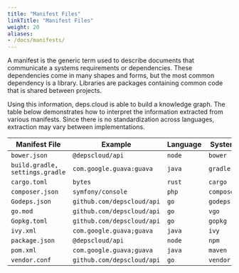 ```yaml
---
title: "Manifest Files"
linkTitle: "Manifest Files"
weight: 20
aliases:
- /docs/manifests/
---
```


A manifest is the generic term used to describe documents that communicate a systems requirements or dependencies.
These dependencies come in many shapes and forms, but the most common dependency is a library.
Libraries are packages containing common code that is shared between projects.

Using this information, deps.cloud is able to build a knowledge graph.
The table below demonstrates how to interpret the information extracted from various manifests.
Since there is no standardization across languages, extraction may vary between implementations.

| Manifest File                   | Example                     | Language | System     | Organization       | Module           |
|---------------------------------|-----------------------------|----------|------------|--------------------|------------------|
| `bower.json`                    | `@depscloud/api`            | `node`   | `bower`    | `depscloud`        | `api`            |
| `build.gradle, settings.gradle` | `com.google.guava:guava`    | `java`   | `gradle`   | `com.google.guava` | `guava`          |
| `cargo.toml`                    | `bytes`                     | `rust`   | `cargo`    | `_`                | `bytes`          |
| `composer.json`                 | `symfony/console`           | `php`    | `composer` | `symfony`          | `console`        |
| `Godeps.json`                   | `github.com/depscloud/api`  | `go`     | `godeps`   | `github.com`       | `depscloud/api`  |
| `go.mod`                        | `github.com/depscloud/api`  | `go`     | `vgo`      | `github.com`       | `depscloud/api`  |
| `Gopkg.toml`                    | `github.com/depscloud/api`  | `go`     | `gopkg`    | `github.com`       | `depscloud/api`  |
| `ivy.xml`                       | `com.google.guava;guava`    | `java`   | `ivy`      | `com.google.guava` | `guava`          |
| `package.json`                  | `@depscloud/api`            | `node`   | `npm`      | `depscloud`        | `api`            |
| `pom.xml`                       | `com.google.guava;guava`    | `java`   | `maven`    | `com.google.guava` | `guava`          |
| `vendor.conf`                   | `github.com/depscloud/api`  | `go`     | `vendor`   | `github.com`       | `depscloud/api`  |
